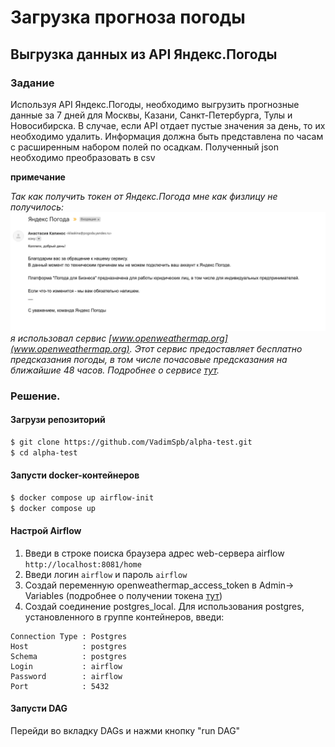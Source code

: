# Загрузка прогноза погоды 

##  Выгрузка данных из API Яндекс.Погоды

### Задание
Используя API Яндекс.Погоды, необходимо выгрузить прогнозные данные за 7 дней для Москвы, Казани, Санкт-Петербурга, Тулы и Новосибирска. В случае, если API отдает пустые значения за день, то их необходимо удалить.
Информация должна быть представлена по часам с расширенным набором полей по осадкам.
Полученный json необходимо преобразовать в csv

**примечание**

*Так как  получить токен от Яндекс.Погода мне как физлицу не получилось:*
![Снимок экрана 2023-12-07 в 13.49.00.png](images%2F%D0%A1%D0%BD%D0%B8%D0%BC%D0%BE%D0%BA%20%D1%8D%D0%BA%D1%80%D0%B0%D0%BD%D0%B0%202023-12-07%20%D0%B2%2013.49.00.png)
*я использовал сервис [www.openweathermap.org](www.openweathermap.org). Этот сервис предоставляет бесплатно предсказания погоды, в том числе почасовые предсказания на ближайшие 48 часов. Подробнее о сервисе [тут](https://openweathermap.org/api/one-call-3).*

### Решение.
#### Загрузи репозиторий

```sh
$ git clone https://github.com/VadimSpb/alpha-test.git
$ cd alpha-test
```

#### Запусти docker-контейнеров

```sh
$ docker compose up airflow-init
$ docker compose up
```
####  Настрой Airflow
1. Введи в строке поиска браузера адрес web-сервера airflow 
`http://localhost:8081/home`
2. Введи логин `airflow` и пароль `airflow`
3. Создай переменную openweathermap_access_token в Admin-> Variables (подробнее о получении токена [тут](https://home.openweathermap.org/api_keys))
4. Создай соединение postgres_local. Для использования postgres, установленного в группе контейнеров, введи:
```    
Connection Type : Postgres
Host            : postgres
Schema          : postgres
Login           : airflow
Password        : airflow
Port            : 5432
``` 
####  Запусти DAG 

Перейди во вкладку DAGs и нажми кнопку "run DAG"

